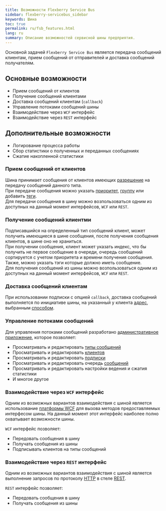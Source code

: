 ```yaml
---
title: Возможности Flexberry Service Bus
sidebar: flexberry-servicebus_sidebar
keywords: Шина
toc: true
permalink: ru/fsb_features.html
lang: ru
summary: Описание возможностей сервисной шины предприятия.
---
```


Основной задачей `Flexberry Service Bus` является передача сообщений клиентам, прием сообщений от отправителей и доставка сообщений получателям.

## Основные возможности

* Прием сообщений от клиентов
* Получение сообщений клиентами
* Доставка сообщений клиентам (`callback`)
* Управление потоками сообщений шины
* Взаимодействие через `WCF` интерфейс
* Взаимодействие через `REST` интерфейс

## Дополнительные возможности

* Логирование процесса работы
* Сбор статистики о полученных и переданных сообщениях
* Сжатие накопленной статистики

### Прием сообщений от клиентов

Шина принимает сообщения от клиентов имеющих [разрешение](ru/fsb_thesaurus.html) на передачу сообщений данного типа.[](<br>)  
При передаче сообщения можно указать [приоритет](ru/fsb_thesaurus.html), [группу](ru/fsb_thesaurus.html) или добавить [теги](ru/fsb_thesaurus.html).[](<br>)  
Для передачи сообщения в шину можно возпользоваться одним из доступных на данный момент интерфейсов, `WCF` или `REST`.

### Получение сообщений клиентми

Подписавшийся на определенный тип сообщений клиент, может получить имеющиеся в шине сообщения, после получения сообщения клиентов, в шине оно не храниться.[](<br>)  
При получении сообщения, клиент может указать индекс, что бы получить не первое сообщение в очереди, очередь сообщений сортируется с учетом приоритета и времени получения сообщения. Также, можно указать тэги которые должно иметь сообщение.[](<br>)  
Для получения сообщений из шины можно возпользоваться одним из доступных на данный момент интерфейсов, `WCF` или `REST`.

### Доставка сообщений клиентам

При использовании подписки с опцией `callback`, доставка сообщений выполняется по инициативе шины, на указанный у клиента [адрес](ru/fsb_thesaurus.html), выбранным [способом](ru/fsb_thesaurus.html).

### Управление потоками сообщений

Для управления потоками сообщений разработано [административное приложение](https://flexberry.github.io/ru/fsb_editor.html), которое позволяет:

* Просматривать и редактировать [типы сообщений](ru/fsb_thesaurus.html)
* Просматривать и редактировать [клиентов](ru/fsb_thesaurus.html)
* Просматривать и редактировать [подписки](ru/fsb_thesaurus.html)
* Просматривать и редактировать очередь [сообщений](ru/fsb_thesaurus.html)
* Просматривать и редактировать настройки ведения и сжатия статистики
* И многое другое

### Взаимодействие через `WCF` интерфейс

Одним из возможных вариантов взаимодействия с шиной является использование [платформы WCF](https://docs.microsoft.com/ru-ru/dotnet/framework/wcf/whats-wcf) для вызова методов предоставляемых интерфесом шины. На данный момент этот интерфейс наиболее полно охватывает возможности шины.

`WCF` интерфейс позволяет:

* Передовать сообщения в шину
* Получать сообщения из шины
* Подписывать клиентов на типы сообщений

### Взаимодействие через `REST` интерфейс

Одним из возможных вариантов взаимодействия с шиной является выполнение запросов по протоколу [HTTP](https://ru.wikipedia.org/wiki/HTTP) в стеле [REST](https://ru.wikipedia.org/wiki/REST).

`REST` интерфейс позволяет:

* Передовать сообщения в шину
* Получать сообщения из шины
